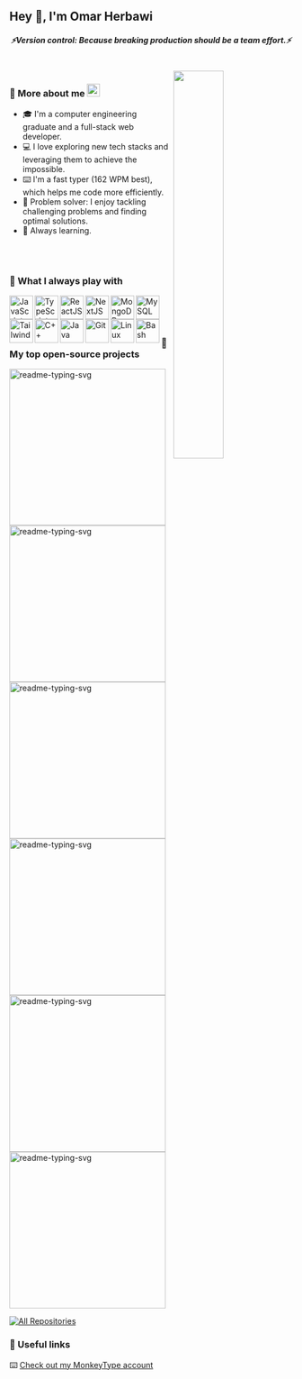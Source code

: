 ## Hey 👋, I'm Omar Herbawi
 
<h5 align="center">
  <i>⚡️Version control: Because breaking production should be a team effort.⚡️</i>
</h5>
<br/>
<img src="https://media1.tenor.com/m/QUdqYaj8dNYAAAAC/rick-and-morty-rick.gif" width="42%" alt="" align="right"/>

### 🚀 More about me <img src="https://media.giphy.com/media/WUlplcMpOCEmTGBtBW/giphy.gif" height="23px">
<ul>
  <li>🎓 I'm a computer engineering graduate and a full-stack web developer.</li>
  <li>💻 I love exploring new tech stacks and leveraging them to achieve the impossible.</li>
  <li>⌨️ I'm a fast typer (162 WPM best), which helps me code more efficiently.</li>
  <li>🧩 Problem solver: I enjoy tackling challenging problems and finding optimal solutions.</li>
  <li>🌱 Always learning.</li>
</ul>
<br/>
<br/>

### 🔨 What I always play with
<a href="https://www.javascript.com/" target="_blank">
  <img src="https://cdn.jsdelivr.net/gh/devicons/devicon@latest/icons/javascript/javascript-original.svg" title="JavaScript" alt="JavaScript" height="42px" align="left" />
</a> 
<a href="https://www.typescriptlang.org" target="_blank">
  <img src="https://cdn.jsdelivr.net/gh/devicons/devicon@latest/icons/typescript/typescript-original.svg" title="TypeScript" alt="TypeScript" height="42px" align="left" />
</a> 
<a href="https://react.dev/" target="_blank">
  <img src="https://cdn.jsdelivr.net/gh/devicons/devicon@latest/icons/react/react-original.svg" title="ReactJS" alt="ReactJS" height="42px" align="left" />
</a> 
<a href="https://nextjs.org/" target="_blank">
  <img src="https://cdn.jsdelivr.net/gh/devicons/devicon@latest/icons/nextjs/nextjs-original.svg" title="NextJS" alt="NextJS" height="42px" align="left" />
</a> 
<a href="https://www.mongodb.com/" target="_blank">
  <img src="https://cdn.jsdelivr.net/gh/devicons/devicon@latest/icons/mongodb/mongodb-original.svg" title="MongoDB" alt="MongoDB" height="42px" align="left" />
</a> 
<a href="https://www.mysql.com/" target="_blank">
  <img src="https://cdn.jsdelivr.net/gh/devicons/devicon@latest/icons/mysql/mysql-original-wordmark.svg" title="MySQL" alt="MySQL" height="42px" align="left" />
</a> 
<a href="https://tailwindcss.com/" target="_blank">
  <img src="https://cdn.jsdelivr.net/gh/devicons/devicon@latest/icons/tailwindcss/tailwindcss-original.svg" title="Tailwind" alt="Tailwind" height="42px" align="left" />
</a> 
<a href="https://isocpp.org/" target="_blank">
  <img src="https://cdn.jsdelivr.net/gh/devicons/devicon@latest/icons/cplusplus/cplusplus-plain.svg" title="C++" alt="C++" height="42px" align="left" />
</a> 
<a href="https://www.java.com/" target="_blank">
  <img src="https://cdn.jsdelivr.net/gh/devicons/devicon@latest/icons/java/java-original.svg" title="Java" alt="Java" height="42px" align="left" />
</a> 
<a href="https://git-scm.com/" target="_blank">
  <img src="https://cdn.jsdelivr.net/gh/devicons/devicon@latest/icons/git/git-original.svg" title="Git" alt="Git" height="42px" align="left" />
</a> 
<a href="https://www.kernel.org/" target="_blank">
  <img src="https://cdn.jsdelivr.net/gh/devicons/devicon@latest/icons/linux/linux-original.svg" title="Linux" alt="Linux" height="42px" align="left" />
</a> 
<a href="https://www.gnu.org/software/bash/" target="_blank">
  <img src="https://cdn.jsdelivr.net/gh/devicons/devicon@latest/icons/bash/bash-original.svg" title="Bash" alt="Bash" height="42px" align="left" />
</a>

<br/>
<br/>
<br/>

### 📘 My top open-source projects
<p align="left">
 <a href="https://github.com/herbqwi/restaurant-review-fe"><img width="278" src="https://denvercoder1-github-readme-stats.vercel.app/api/pin/?username=herbqwi&repo=restaurant-review-fe&theme=react&bg_color=1F222E&title_color=F85D7F&hide_border=true&icon_color=F8D866&show_icons=false" alt="readme-typing-svg"></a>
 <a href="https://github.com/herbqwi/restanraut-review-be"><img width="278" src="https://denvercoder1-github-readme-stats.vercel.app/api/pin/?username=herbqwi&repo=restanraut-review-be&theme=react&bg_color=1F222E&title_color=F85D7F&hide_border=true&icon_color=F8D866&show_icons=false" alt="readme-typing-svg"></a>
 <a href="https://github.com/herbqwi/productive"><img width="278" src="https://denvercoder1-github-readme-stats.vercel.app/api/pin/?username=herbqwi&repo=productive&theme=react&bg_color=1F222E&title_color=F85D7F&hide_border=true&icon_color=F8D866&show_icons=false" alt="readme-typing-svg"></a>
 <a href="https://github.com/herbqwi/hv-fe"><img width="278" src="https://denvercoder1-github-readme-stats.vercel.app/api/pin/?username=herbqwi&repo=hv-fe&theme=react&bg_color=1F222E&title_color=F85D7F&hide_border=true&icon_color=F8D866&show_icons=false" alt="readme-typing-svg"></a>
 <a href="https://github.com/herbqwi/HMC-RPvP"><img width="278" src="https://denvercoder1-github-readme-stats.vercel.app/api/pin/?username=herbqwi&repo=HMC-RPvP&theme=react&bg_color=1F222E&title_color=F85D7F&hide_border=true&icon_color=F8D866&show_icons=false" alt="readme-typing-svg"></a>
 <a href="https://github.com/herbqwi/THMC-Punishments"><img width="278" src="https://denvercoder1-github-readme-stats.vercel.app/api/pin/?username=herbqwi&repo=THMC-Punishments&theme=react&bg_color=1F222E&title_color=F85D7F&hide_border=true&icon_color=F8D866&show_icons=false" alt="readme-typing-svg"></a>
</p>

<a href="https://github.com/herbqwi?tab=repositories&sort=stargazers"><img alt="All Repositories" title="All Repositories" src="https://custom-icon-badges.demolab.com/badge/-Click%20Here%20For%20All%20My%20Repos-1F222E?style=for-the-badge&logoColor=white&logo=repo"/></a>


###  🔗 Useful links
⌨️ <a href="https://monkeytype.com/profile/omar-herbawi">Check out my MonkeyType account</a>
